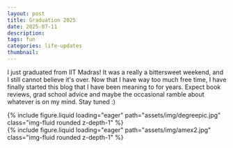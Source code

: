 ```yaml
---
layout: post
title: Graduation 2025
date: 2025-07-11
description: 
tags: fun
categories: life-updates
thumbnail: 
---
```


I just graduated from IIT Madras! It was a really a bittersweet weekend, and I still cannot believe it's over. Now that I have way too much free time, I have finally started this blog that I have been meaning to for years. Expect book reviews, grad school advice and maybe the occasional ramble about whatever is on my mind. Stay tuned :)
<div class="row mt-3">
    <div class="col-sm mt-3 mt-md-0">
        {% include figure.liquid loading="eager" path="assets/img/degreepic.jpg" class="img-fluid rounded z-depth-1" %}
    </div>
    <div class="col-sm mt-3 mt-md-0">
        {% include figure.liquid loading="eager" path="assets/img/amex2.jpg" class="img-fluid rounded z-depth-1" %}
    </div>
</div>

